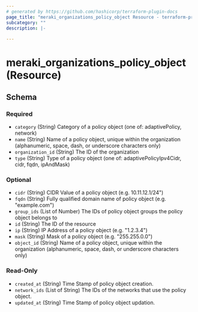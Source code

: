 ```yaml
---
# generated by https://github.com/hashicorp/terraform-plugin-docs
page_title: "meraki_organizations_policy_object Resource - terraform-provider-meraki"
subcategory: ""
description: |-
  
---
```


# meraki_organizations_policy_object (Resource)





<!-- schema generated by tfplugindocs -->
## Schema

### Required

- `category` (String) Category of a policy object (one of: adaptivePolicy, network)
- `name` (String) Name of a policy object, unique within the organization (alphanumeric, space, dash, or underscore characters only)
- `organization_id` (String) The ID of the organization
- `type` (String) Type of a policy object (one of: adaptivePolicyIpv4Cidr, cidr, fqdn, ipAndMask)

### Optional

- `cidr` (String) CIDR Value of a policy object (e.g. 10.11.12.1/24")
- `fqdn` (String) Fully qualified domain name of policy object (e.g. "example.com")
- `group_ids` (List of Number) The IDs of policy object groups the policy object belongs to
- `id` (String) The ID of the resource
- `ip` (String) IP Address of a policy object (e.g. "1.2.3.4")
- `mask` (String) Mask of a policy object (e.g. "255.255.0.0")
- `object_id` (String) Name of a policy object, unique within the organization (alphanumeric, space, dash, or underscore characters only)

### Read-Only

- `created_at` (String) Time Stamp of policy object creation.
- `network_ids` (List of String) The IDs of the networks that use the policy object.
- `updated_at` (String) Time Stamp of policy object updation.
